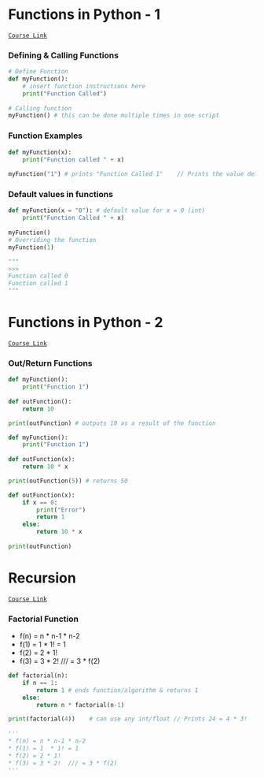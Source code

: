 # Functions in Python - 1

[`Course Link`](https://www.udemy.com/course/python-masterclass-for-beginners/learn/lecture/13270186#content)



### Defining & Calling Functions 

```python
# Define Function
def myFunction():
    # insert function instructions here
    print("Function Called")
    
# Calling function
myFunction() # this can be done multiple times in one script
```



### Function Examples

```python
def myFunction(x):
    print("Function called " + x)
    
myFunction("1") # prints "Function Called 1"    // Prints the value defined by x in this line
```



### Default values in functions

```python
def myFunction(x = "0"): # default value for x = 0 (int)
    print("Function Called " + x)
    
myFunction()
# Overriding the function
myFunction(1)

"""
>>>
Function called 0
Function called 1
"""
```





# Functions in Python - 2

[`Course Link`](https://www.udemy.com/course/python-masterclass-for-beginners/learn/lecture/13339762#content)



### Out/Return Functions

```python
def myFunction():
    print("Function 1")
    
def outFunction():
    return 10

print(outFunction) # outputs 10 as a result of the function
```



```python
def myFunction():
    print("Function 1")
    
def outFunction(x):
    return 10 * x

print(outFunction(5)) # returns 50
```



```python
def outFunction(x):
    if x == 0:
        print("Error")
        return 1
    else:
        return 10 * x
    
print(outFunction)  
```



# Recursion

[`Course Link`](https://www.udemy.com/course/python-masterclass-for-beginners/learn/lecture/13270196#content)



### Factorial Function

* f(n) = n * n-1 * n-2
* f(1) = 1  * 1! = 1
* f(2) = 2 * 1!
* f(3) = 3 * 2!  /// = 3 * f(2)

```python
def factorial(n):
    if n == 1:
        return 1 # ends function/algorithm & returns 1
    else:
        return n * factorial(n-1)

print(factorial(4))    # can use any int/float // Prints 24 = 4 * 3!
    
'''
* f(n) = n * n-1 * n-2
* f(1) = 1  * 1! = 1
* f(2) = 2 * 1!
* f(3) = 3 * 2!  /// = 3 * f(2)
'''    
```

